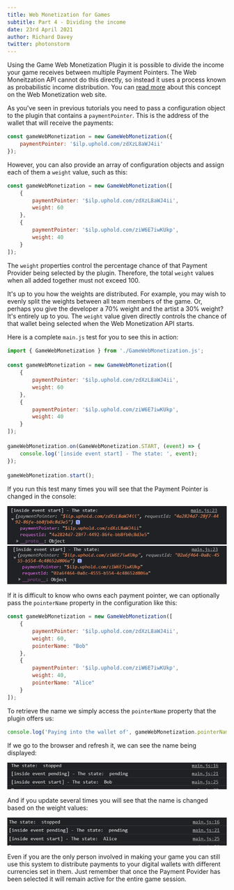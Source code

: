 ```yaml
---
title: Web Monetization for Games
subtitle: Part 4 - Dividing the income
date: 23rd April 2021
author: Richard Davey
twitter: photonstorm
---
```


Using the Game Web Monetization Plugin it is possible to divide the income your game receives between multiple Payment Pointers. The Web Moneitzation API cannot do this directly, so instead it uses a process known as probabilistic income distribution. You can [read more](https://webmonetization.org/docs/probabilistic-rev-sharing) about this concept on the Web Monetization web site.

As you've seen in previous tutorials you need to pass a configuration object to the plugin that contains a `paymentPointer`. This is the address of the wallet that will receive the payments:

```javascript
const gameWebMonetization = new GameWebMonetization({
    paymentPointer: '$ilp.uphold.com/zdXzL8aWJ4ii'
});
```

However, you can also provide an array of configuration objects and assign each of them a `weight` value, such as this:

```javascript
const gameWebMonetization = new GameWebMonetization([
    {
        paymentPointer: '$ilp.uphold.com/zdXzL8aWJ4ii',
        weight: 60
    },
    {
        paymentPointer: '$ilp.uphold.com/ziW6E7iwKUkp',
        weight: 40
    }
]);
```

The `weight` properties control the percentage chance of that Payment Provider being selected by the plugin. Therefore, the total `weight` values when all added together must not exceed 100.

It's up to you how the weights are distributed. For example, you may wish to evenly split the weights between all team members of the game. Or, perhaps you give the developer a 70% weight and the artist a 30% weight? It's entirely up to you. The `weight` value given directly controls the chance of that wallet being selected when the Web Monetization API starts.

Here is a complete `main.js` test for you to see this in action:

```javascript
import { GameWebMonetization } from './GameWebMonetization.js';

const gameWebMonetization = new GameWebMonetization([
    {
        paymentPointer: '$ilp.uphold.com/zdXzL8aWJ4ii',
        weight: 60
    },
    {
        paymentPointer: '$ilp.uphold.com/ziW6E7iwKUkp',
        weight: 40
    }
]);

gameWebMonetization.on(GameWebMonetization.START, (event) => {
    console.log('[inside event start] - The state: ', event);
});

gameWebMonetization.start();
```

If you run this test many times you will see that the Payment Pointer is changed in the console:

![multiples payment pointer 1](../img/part4/1-multiple-payment-pointers1.png)
![multiples payment pointer 2](../img/part4/2-multiple-payment-pointers2.png)

If it is difficult to know who owns each payment pointer, we can optionally pass the `pointerName` property in the configuration like this:

```javascript
const gameWebMonetization = new GameWebMonetization([
    {
        paymentPointer: '$ilp.uphold.com/zdXzL8aWJ4ii',
        weight: 60,
        pointerName: "Bob"
    },
    {
        paymentPointer: '$ilp.uphold.com/ziW6E7iwKUkp',
        weight: 40,
        pointerName: "Alice"
    }
]);
```

To retrieve the name we simply access the `pointerName` property that the plugin offers us:

```javascript
console.log('Paying into the wallet of', gameWebMonetization.pointerName);
```

If we go to the browser and refresh it, we can see the name being displayed:

![Pointer name 1](../img/part4/3-pointer-name1.png)

And if you update several times you will see that the name is changed based on the weight values:

![Pointer name 2](../img/part4/4-pointer-name2.png)

Even if you are the only person involved in making your game you can still use this system to distribute payments to your digital wallets with different currencies set in them. Just remember that once the Payment Povider has been selected it will remain active for the entire game session.
